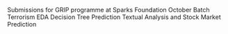 Submissions for GRIP programme at Sparks Foundation October Batch
Terrorism EDA
Decision Tree Prediction
Textual Analysis and Stock Market Prediction
